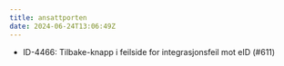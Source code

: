 ```yaml
---
title: ansattporten
date: 2024-06-24T13:06:49Z
---
```

- ID-4466: Tilbake-knapp i feilside for integrasjonsfeil mot eID (#611)

